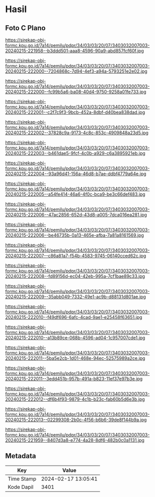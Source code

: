# Hasil

## Foto C Plano

https://sirekap-obj-formc.kpu.go.id/7a14/pemilu/pdpr/34/03/03/20/07/3403032007003-20240215-221958--b3ddd501-aaa8-4596-90a9-abd857fcf60f.jpg

https://sirekap-obj-formc.kpu.go.id/7a14/pemilu/pdpr/34/03/03/20/07/3403032007003-20240215-222000--7204868c-7d94-4ef3-a94a-5793251e2e02.jpg

https://sirekap-obj-formc.kpu.go.id/7a14/pemilu/pdpr/34/03/03/20/07/3403032007003-20240215-222000--fc99b5a6-ba08-40d4-9750-9258a01fe733.jpg

https://sirekap-obj-formc.kpu.go.id/7a14/pemilu/pdpr/34/03/03/20/07/3403032007003-20240215-222001--c2f7c9f3-9bcb-452a-8dbf-d40bea838dad.jpg

https://sirekap-obj-formc.kpu.go.id/7a14/pemilu/pdpr/34/03/03/20/07/3403032007003-20240215-222002--37828c9a-9173-4c8c-853c-4909848a23d5.jpg

https://sirekap-obj-formc.kpu.go.id/7a14/pemilu/pdpr/34/03/03/20/07/3403032007003-20240215-222003--b461dae5-9fcf-4c0b-a929-c6a3895921eb.jpg

https://sirekap-obj-formc.kpu.go.id/7a14/pemilu/pdpr/34/03/03/20/07/3403032007003-20240215-222004--93a96d41-156a-46d8-b7ae-ddbf4779a64e.jpg

https://sirekap-obj-formc.kpu.go.id/7a14/pemilu/pdpr/34/03/03/20/07/3403032007003-20240215-222005--a54fe414-46a6-4f0c-bca9-be3c66def483.jpg

https://sirekap-obj-formc.kpu.go.id/7a14/pemilu/pdpr/34/03/03/20/07/3403032007003-20240215-222006--47ac2856-652d-43d8-a005-7dca016ea281.jpg

https://sirekap-obj-formc.kpu.go.id/7a14/pemilu/pdpr/34/03/03/20/07/3403032007003-20240215-222006--be46735b-0a13-465e-afba-7a81a8161569.jpg

https://sirekap-obj-formc.kpu.go.id/7a14/pemilu/pdpr/34/03/03/20/07/3403032007003-20240215-222007--c86a81a7-f54b-4583-9745-06140cced62c.jpg

https://sirekap-obj-formc.kpu.go.id/7a14/pemilu/pdpr/34/03/03/20/07/3403032007003-20240215-222008--fd89156d-ec04-42eb-995a-7cf1bae89c33.jpg

https://sirekap-obj-formc.kpu.go.id/7a14/pemilu/pdpr/34/03/03/20/07/3403032007003-20240215-222009--35abb049-7332-49e1-ac9b-d88131d801ae.jpg

https://sirekap-obj-formc.kpu.go.id/7a14/pemilu/pdpr/34/03/03/20/07/3403032007003-20240215-222010--f49df696-6afc-4cad-9ae1-e25458f63651.jpg

https://sirekap-obj-formc.kpu.go.id/7a14/pemilu/pdpr/34/03/03/20/07/3403032007003-20240215-222010--a13b89ce-068b-4596-ad04-1c957007cde1.jpg

https://sirekap-obj-formc.kpu.go.id/7a14/pemilu/pdpr/34/03/03/20/07/3403032007003-20240215-222011--5ba5e2cb-1d01-468e-94ec-52575989a2ce.jpg

https://sirekap-obj-formc.kpu.go.id/7a14/pemilu/pdpr/34/03/03/20/07/3403032007003-20240215-222011--3edd451b-957b-491a-b823-11ef37e97b3e.jpg

https://sirekap-obj-formc.kpu.go.id/7a14/pemilu/pdpr/34/03/03/20/07/3403032007003-20240215-222012--df6b4f93-9879-4c1b-b23c-fab60b5d6e3b.jpg

https://sirekap-obj-formc.kpu.go.id/7a14/pemilu/pdpr/34/03/03/20/07/3403032007003-20240215-222013--02299308-2b0c-4f56-b6b6-39de8f144b9a.jpg

https://sirekap-obj-formc.kpu.go.id/7a14/pemilu/pdpr/34/03/03/20/07/3403032007003-20240215-221959--8407d3a8-e774-4a28-8df6-482b0c0a1131.jpg


## Metadata

| Key        | Value               |
| ---------- | ------------------- |
| Time Stamp | 2024-02-17 13:05:41 |
| Kode Dapil | 3401                |



